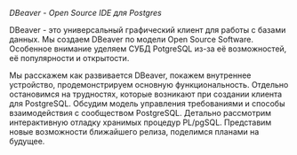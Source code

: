 *DBeaver - Open Source IDE для Postgres*

DBeaver - это универсальный графический клиент для работы с базами данных. Мы создаем DBeaver по модели Open Source Software. Особенное внимание уделяем СУБД PotgreSQL из-за её возможностей, её популярности и открытости.

Мы расскажем как развивается DBeaver, покажем внутреннее устройство, продемонстрируем основную функциональность. Отдельно остановимся на трудностях, которые возникают при создании клиента для PostgreSQL. Обсудим модель управления требованиями  и способы взаимодействия с сообществом PostgreSQL. Детально рассмотрим интерактивную отладку хранимых процедур PL/pgSQL. Представим новые возможности ближайшего релиза, поделимся планами на будущее.
